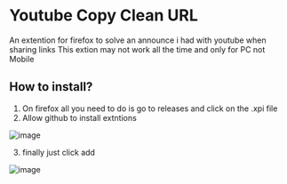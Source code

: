 # Youtube Copy Clean URL
An extention for firefox to solve an announce i had with youtube when sharing links 
This extion may not work all the time and only for PC not Mobile

## How to install?
1. On firefox all you need to do is go to releases and click on the .xpi file 
2. Allow github to install extntions

  ![image](https://github.com/user-attachments/assets/97145067-c370-4d1f-b87d-2ee8c0189c24)
 
3. finally just click add

  ![image](https://github.com/user-attachments/assets/59f32b9f-9443-4cc4-a76d-b732bf893b7e)
